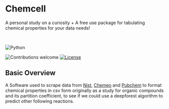 
# Chemcell
A personal study on a curiosity + A free use package for tabulating chemical properties for your data needs!

&nbsp;&nbsp;&nbsp;&nbsp;&nbsp;&nbsp;&nbsp;&nbsp;&nbsp;&nbsp;&nbsp;&nbsp;&nbsp;&nbsp;&nbsp;&nbsp;&nbsp;&nbsp;&nbsp;

![Python](https://img.shields.io/badge/python-v3.6+-blue.svg)

![Contributions welcome](https://img.shields.io/badge/contributions-welcome-orange.svg)
[![License](https://img.shields.io/badge/license-MIT-blue.svg)](https://opensource.org/licenses/MIT)

## Basic Overview

A Software used to scrape data from [Nist](https://www.nist.gov/), [Chemeo](https://www.chemeo.com/) and [Pubchem](https://pubchem.ncbi.nlm.nih.gov/) to format chemical properties in csv form originally as a study for organic compounds and its partition coefficient, to see if we could use a deepforest algorithm to predict other following reactions.

